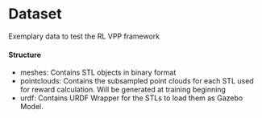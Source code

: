# Dataset

Exemplary data to test the RL VPP framework

####  Structure

- meshes: Contains STL objects in binary format
- pointclouds: Contains the subsampled point clouds for each STL used for reward calculation. Will be generated at training beginning
- urdf: Contains URDF Wrapper for the STLs to load them as Gazebo Model.